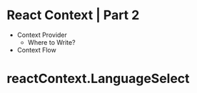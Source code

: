 # React Context | Part 2

- Context Provider
  - Where to Write?
- Context Flow
# reactContext.LanguageSelect
